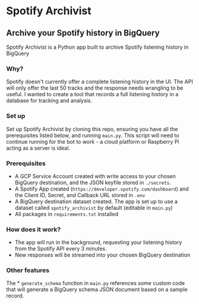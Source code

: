 # Spotify Archivist

## Archive your Spotify history in BigQuery

Spotify Archivist is a Python app built to archive Spotify listening history in BigQuery

### Why?

Spotify doesn't currently offer a complete listening history in the UI. The API will only offer the last 50 tracks and the response needs wrangling to be useful. I wanted to create a tool that records a full listening history in a database for tracking and analysis.

### Set up

Set up Spotify Archivist by cloning this repo, ensuring you have all the prerequisites listed below, and running `main.py`. This script will need to continue running for the bot to work - a cloud platform or Raspberry Pi acting as a server is ideal.

### Prerequisites
* A GCP Service Account created with write access to your chosen BigQuery destination, and the JSON keyfile stored in `./secrets`.
* A Spotify App created (`https://developer.spotify.com/dashboard`) and the Client ID, Secret, and Callback URL stored in `.env`
* A BigQuery destination dataset created. The app is set up to use a dataset called `spotify_archivist` by default (editable in `main.py`)
* All packages in `requirements.txt` installed

### How does it work?
* The app will run in the background, requesting your listening history from the Spotify API every 3 minutes. 
* New responses will be streamed into your chosen BigQuery destination

### Other features
The * `generate_schema` function in `main.py` references some custom code that will generate a BigQuery schema JSON document based on a sample record.
